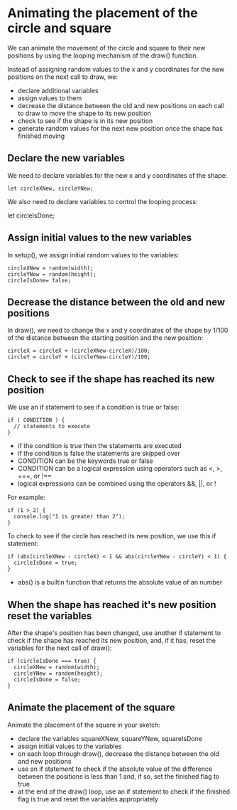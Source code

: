 # Animating the placement of the circle and square

We can animate the movement of the circle and square to their new positions by
using the looping mechanism of the draw() function.

Instead of assigning random values to the x and y coordinates for the new positions
on the next call to draw, we:

- declare additional variables
- assign values to them
- decrease the distance between the old and new positions on each call to draw
to move the shape to its new position
- check to see if the shape is in its new position
- generate random values for the next new position once the shape has finished moving

## Declare the new variables

We need to declare variables for the new x and y coordinates of the shape:

    let circleXNew, circleYNew;

We also need to declare variables to control the looping process:

  let circleIsDone;

## Assign initial values to the new variables

In setup(), we assign initial random values to the variables:

    circleXNew = random(width);
    circleYNew = random(height);
    circleIsDone= false;

## Decrease the distance between the old and new positions

In draw(), we need to change the x and y coordinates of the shape by 1/100 of the
distance between the starting position and the new position:

    circleX = circleX + (circleXNew-circleX)/100;
    circleY = circleY + (circleYNew-circleY)/100;

## Check to see if the shape has reached its new position

We use an if statement to see if a condition is true or false:

    if ( CONDITION ) {
      // statements to execute
    }

- if the condition is true then the statements are executed
- if the condition is false the statements are skipped over
- CONDITION can be the keywords true or false
- CONDITION can be a logical expression using operators such as <, >, ===, or !==
- logical expressions can be combined using the operators &&, ||, or !

For example:

    if (1 > 2) {
      console.log("1 is greater than 2");
    }

To check to see if the circle has reached its new position, we use this if statement:

    if (abs(circleXNew - circleX) < 1 && abs(circleYNew - circleY) < 1) {
      circleIsDone = true;
    }

- abs() is a builtin function that returns the absolute value of an number

## When the shape has reached it's new position reset the variables

After the shape's position has been changed, use another if statement to
check if the shape has reached its new position, and, if it has, reset the variables for the next call of draw():

    if (circleIsDone === true) {
      circleXNew = random(width);
      circleYNew = random(height);
      circleIsDone = false;
    }

## Animate the placement of the square

Animate the placement of the square in your sketch:

- declare the variables squareXNew, squareYNew, squareIsDone
- assign initial values to the variables
- on each loop through draw(), decrease the distance between the old and new positions
- use an if statement to check if the absolute value of the difference
between the positions is less than 1 and, if so, set the finished flag to true
- at the end of the draw() loop, use an if statement to check if the finished
flag is true and reset the variables appropriately
